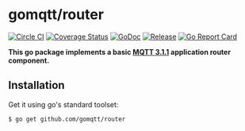 # gomqtt/router

[![Circle CI](https://img.shields.io/circleci/project/gomqtt/router.svg)](https://circleci.com/gh/gomqtt/router)
[![Coverage Status](https://coveralls.io/repos/gomqtt/router/badge.svg?branch=master&service=github)](https://coveralls.io/github/gomqtt/router?branch=master)
[![GoDoc](https://godoc.org/github.com/gomqtt/router?status.svg)](http://godoc.org/github.com/gomqtt/router)
[![Release](https://img.shields.io/github/release/gomqtt/router.svg)](https://github.com/gomqtt/router/releases)
[![Go Report Card](https://goreportcard.com/badge/github.com/gomqtt/router)](http://goreportcard.com/report/gomqtt/router)

**This go package implements a basic [MQTT 3.1.1](http://docs.oasis-open.org/mqtt/mqtt/v3.1.1/) application router component.**

## Installation

Get it using go's standard toolset:

```bash
$ go get github.com/gomqtt/router
```
